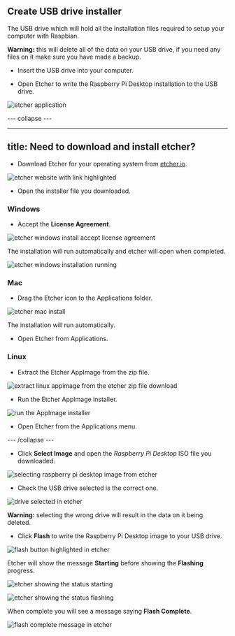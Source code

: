 ## Create USB drive installer

The USB drive which will hold all the installation files required to setup your computer with Raspbian.

**Warning:** this will delete all of the data on your USB drive, if you need any files on it make sure you have made a backup.

+ Insert the USB drive into your computer.

+ Open Etcher to write the Raspberry Pi Desktop installation to the USB drive.

![etcher application](images/etcher.PNG)

--- collapse ---

---
title: Need to download and install etcher?
---

+ Download Etcher for your operating system from [etcher.io](https://etcher.io/).

![etcher website with link highlighted](images/download_etcher_annotated.PNG)

+ Open the installer file you downloaded.

### Windows

+ Accept the **License Agreement**.

![etcher windows install accept license agreement ](images/etcher_win_install_step1.PNG)

The installation will run automatically and etcher will open when completed.

![etcher windows installation running](images/etcher_win_install_step2.PNG)

### Mac

+ Drag the Etcher icon to the Applications folder.

![etcher mac install](images/etcher_mac_install.PNG)

The installation will run automatically.

+ Open Etcher from Applications.

### Linux

+ Extract the Etcher AppImage from the zip file.

![extract linux appimage from the etcher zip file download](images/etcher_linux_install_step1.PNG)

+ Run the Etcher AppImage installer.

![run the AppImage installer](images/etcher_linux_install_step2.PNG)

+ Open Etcher from the Applications menu.

--- /collapse ---

+ Click **Select Image** and open the *Raspberry Pi Desktop* ISO file you downloaded.

![selecting raspberry pi desktop image from etcher](images/etcher_select_image.PNG)

+ Check the USB drive selected is the correct one.

![drive selected in etcher](images/etcher_select_usb_annotated.PNG)

**Warning:** selecting the wrong drive will result in the data on it being deleted.

+ Click **Flash** to write the Raspberry Pi Desktop image to your USB drive.

![flash button highlighted in etcher](images/etcher_flash_annotated.PNG)

Etcher will show the message **Starting** before showing the **Flashing** progress.

![etcher showing the status starting](images/etcher_starting.PNG)

![etcher showing the status flashing](images/etcher_flashing.PNG)

When complete you will see a message saying **Flash Complete**.

![flash complete message in etcher](images/etcher_flash_complete.PNG)